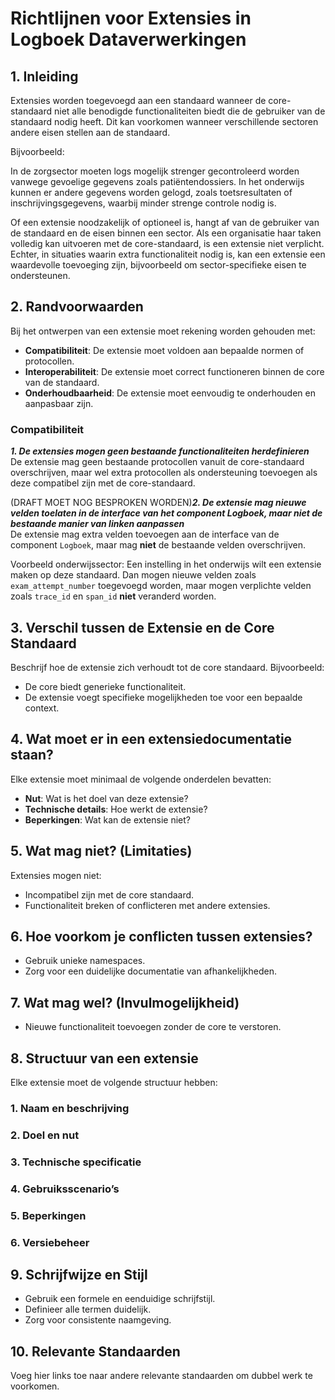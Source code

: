 # Richtlijnen voor Extensies in Logboek Dataverwerkingen

## 1. Inleiding
Extensies worden toegevoegd aan een standaard wanneer de core-standaard niet alle benodigde functionaliteiten biedt die de gebruiker van de standaard nodig heeft. Dit kan voorkomen wanneer verschillende sectoren andere eisen stellen aan de standaard.

Bijvoorbeeld:

In de zorgsector moeten logs mogelijk strenger gecontroleerd worden vanwege gevoelige gegevens zoals patiëntendossiers.
In het onderwijs kunnen er andere gegevens worden gelogd, zoals toetsresultaten of inschrijvingsgegevens, waarbij minder strenge controle nodig is.

Of een extensie noodzakelijk of optioneel is, hangt af van de gebruiker van de standaard en de eisen binnen een sector. Als een organisatie haar taken volledig kan uitvoeren met de core-standaard, is een extensie niet verplicht. Echter, in situaties waarin extra functionaliteit nodig is, kan een extensie een waardevolle toevoeging zijn, bijvoorbeeld om sector-specifieke eisen te ondersteunen.

## 2. Randvoorwaarden
Bij het ontwerpen van een extensie moet rekening worden gehouden met:
- **Compatibiliteit**: De extensie moet voldoen aan bepaalde normen of protocollen.
- **Interoperabiliteit**: De extensie moet correct functioneren binnen de core van de standaard.
- **Onderhoudbaarheid**: De extensie moet eenvoudig te onderhouden en aanpasbaar zijn.

### Compatibiliteit
***1. De extensies mogen geen bestaande functionaliteiten herdefinieren***
<br>
De extensie mag geen bestaande protocollen vanuit de core-standaard overschrijven, maar wel extra protocollen als ondersteuning toevoegen als deze compatibel zijn met de core-standaard.

(DRAFT MOET NOG BESPROKEN WORDEN)***2. De extensie mag nieuwe velden toelaten in de interface van het component Logboek, maar niet de bestaande manier van linken aanpassen***
<br>
De extensie mag extra velden toevoegen aan de interface van de component `Logboek`, maar mag **niet** de bestaande velden overschrijven.

Voorbeeld onderwijssector: Een instelling in het onderwijs wilt een extensie maken op deze standaard. Dan mogen nieuwe velden zoals ```exam_attempt_number``` toegevoegd worden, maar mogen verplichte velden zoals ```trace_id``` en ```span_id``` **niet** veranderd worden.

## 3. Verschil tussen de Extensie en de Core Standaard
Beschrijf hoe de extensie zich verhoudt tot de core standaard. Bijvoorbeeld:
- De core biedt generieke functionaliteit.
- De extensie voegt specifieke mogelijkheden toe voor een bepaalde context.

## 4. Wat moet er in een extensiedocumentatie staan?
Elke extensie moet minimaal de volgende onderdelen bevatten:
- **Nut**: Wat is het doel van deze extensie?
- **Technische details**: Hoe werkt de extensie?
- **Beperkingen**: Wat kan de extensie niet?

## 5. Wat mag niet? (Limitaties)
Extensies mogen niet:
- Incompatibel zijn met de core standaard.
- Functionaliteit breken of conflicteren met andere extensies.

## 6. Hoe voorkom je conflicten tussen extensies?
- Gebruik unieke namespaces.
- Zorg voor een duidelijke documentatie van afhankelijkheden.

## 7. Wat mag wel? (Invulmogelijkheid)
- Nieuwe functionaliteit toevoegen zonder de core te verstoren.

## 8. Structuur van een extensie
Elke extensie moet de volgende structuur hebben:

### 1. Naam en beschrijving

### 2. Doel en nut

### 3. Technische specificatie

### 4. Gebruiksscenario’s

### 5. Beperkingen

### 6. Versiebeheer

## 9. Schrijfwijze en Stijl
- Gebruik een formele en eenduidige schrijfstijl.
- Definieer alle termen duidelijk.
- Zorg voor consistente naamgeving.

## 10. Relevante Standaarden
Voeg hier links toe naar andere relevante standaarden om dubbel werk te voorkomen.
